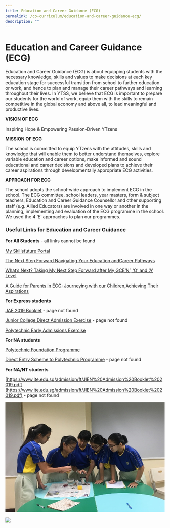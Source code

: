 ```yaml
---
title: Education and Career Guidance (ECG)
permalink: /co-curriculum/education-and-career-guidance-ecg/
description: ""
---
```

# **Education and Career Guidance (ECG)** 

Education and Career Guidance (ECG) is about equipping students with the necessary knowledge, skills and values to make decisions at each key education stage for successful transition from school to further education or work, and hence to plan and manage their career pathways and learning throughout their lives. In YTSS, we believe that ECG is important to prepare our students for the world of work, equip them with the skills to remain competitive in the global economy and above all, to lead meaningful and productive lives.

**VISION OF ECG**

Inspiring Hope & Empowering Passion-Driven YTzens

**MISSION OF ECG**

The school is committed to equip YTzens with the attitudes, skills and knowledge that will enable them to better understand themselves, explore variable education and career options, make informed and sound educational and career decisions and developed plans to achieve their career aspirations through developmentally appropriate ECG activities.

**APPROACH FOR ECG**

The school adopts the school-wide approach to implement ECG in the school. The ECG committee, school leaders, year masters, form & subject teachers, Education and Career Guidance Counsellor and other supporting staff (e.g. Allied Educators) are involved in one way or another in the planning, implementing and evaluation of the ECG programme in the school. We used the 4 ‘E’ approaches to plan our programmes.


### Useful Links for Education and Career Guidance


**For All Students** - all links cannot be found

[My Skillsfuture Portal](https://www.myskillsfuture.sg/content/student/en/secondary.html)

[The Next Step Forward Navigating Your Education andCareer Pathways](https://www.moe.gov.sg/microsites/next-step-forward/)

[What’s Next? Taking My Next Step Forward after My GCE‘N’, ‘O’ and ‘A’ Level](https://www.moe.gov.sg/microsites/whats-next/)

[A Guide for Parents in ECG: Journeying with our Children,Achieving Their Aspirations](https://www.moe.gov.sg/microsites/ecg-parent-guide/#p=1) 

**For Express students**   

[JAE 2019 Booklet](https://www.moe.gov.sg/docs/defaultsource/document/education/admissions/jae/files/booklet.pdf) - page not found

[Junior College Direct Admission Exercise](https://www.moe.gov.sg/admissions/returning-singaporeans/admission-to-post-secondary-institutions/admission-to-jc-mi/dsa-jc) - page not found

[Polytechnic Early Admissions Exercise](https://eae.polytechnic.edu.sg/eaeStudIns/menu.jsp)   

**For NA students**    

[Polytechnic Foundation Programme](https://pfp.polytechnic.edu.sg/PFP/index.html)

[Direct Entry Scheme to Polytechnic Programme](https://www.ite.edu.sg/wps/wcm/connect/ITEContentLib/STECourseCatalog/STAAllCourses/STAFullTime/STAFulltimeGeneralContent/d023408047f4e06cbb56fbc33754f237) - page not found

**For NA/NT students**    

[https://www.ite.edu.sg/admission/ft/JIEN%20Admission%20Booklet%202019.pdf](https://www.ite.edu.sg/admission/ft/JIEN%20Admission%20Booklet%202019.pdf) - page not found


![](/images/Sec%201%20–%20To%20Inspire%20Love%20For%20Learning%20–%20Learn4Fun,%20Learn4Life%20Mid-Year%20Programme.jpg)

![](/images/Sec%202%20–%20Mini-Career%20Fair.jpg)